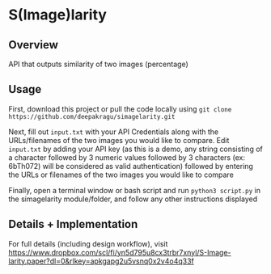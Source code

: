 # S(Image)larity

## Overview
API that outputs similarity of two images (percentage)

## Usage
First, download this project or pull the code locally using `git clone https://github.com/deepakragu/simagelarity.git`

Next, fill out `input.txt` with your API Credentials along with the URLs/filenames of the two images you would like to compare. Edit `input.txt` by adding your API key (as this is a demo, any string consisting of a character followed by 3 numeric values followed by 3 characters (ex: 6bTh072) will be considered as valid authentication) followed by entering the URLs or filenames of the two images you would like to compare    

Finally, open a terminal window or bash script and run `python3 script.py` in the simagelarity module/folder, and follow any other instructions displayed

## Details + Implementation
For full details (including design workflow), visit https://www.dropbox.com/scl/fi/yn5d795u8cx3trbr7xnyl/S-Image-larity.paper?dl=0&rlkey=apkgapg2u5vsnq0x2v4o4q33f

